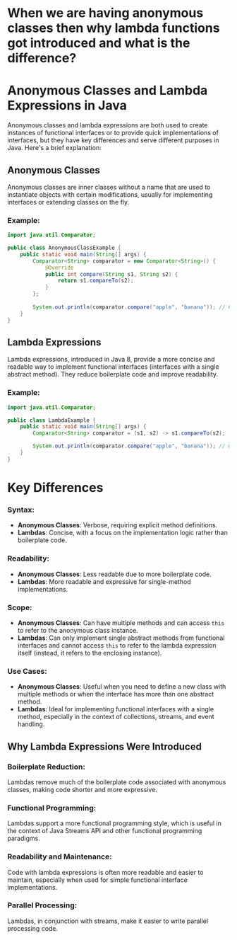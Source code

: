 # When we are having anonymous classes then why lambda functions got introduced and what is the difference?

# Anonymous Classes and Lambda Expressions in Java

Anonymous classes and lambda expressions are both used to create instances of functional interfaces or to provide quick implementations of interfaces, but they have key differences and serve different purposes in Java. Here's a brief explanation:

## Anonymous Classes
Anonymous classes are inner classes without a name that are used to instantiate objects with certain modifications, usually for implementing interfaces or extending classes on the fly.

### Example:
```java
import java.util.Comparator;

public class AnonymousClassExample {
    public static void main(String[] args) {
        Comparator<String> comparator = new Comparator<String>() {
            @Override
            public int compare(String s1, String s2) {
                return s1.compareTo(s2);
            }
        };
        
        System.out.println(comparator.compare("apple", "banana")); // Output: -1
    }
}
```

## Lambda Expressions
Lambda expressions, introduced in Java 8, provide a more concise and readable way to implement functional interfaces (interfaces with a single abstract method). They reduce boilerplate code and improve readability.

### Example:
```java
import java.util.Comparator;

public class LambdaExample {
    public static void main(String[] args) {
        Comparator<String> comparator = (s1, s2) -> s1.compareTo(s2);

        System.out.println(comparator.compare("apple", "banana")); // Output: -1
    }
}
```

# Key Differences

### Syntax:
- **Anonymous Classes**: Verbose, requiring explicit method definitions.
- **Lambdas**: Concise, with a focus on the implementation logic rather than boilerplate code.

### Readability:
- **Anonymous Classes**: Less readable due to more boilerplate code.
- **Lambdas**: More readable and expressive for single-method implementations.

### Scope:
- **Anonymous Classes**: Can have multiple methods and can access `this` to refer to the anonymous class instance.
- **Lambdas**: Can only implement single abstract methods from functional interfaces and cannot access `this` to refer to the lambda expression itself (instead, it refers to the enclosing instance).

### Use Cases:
- **Anonymous Classes**: Useful when you need to define a new class with multiple methods or when the interface has more than one abstract method.
- **Lambdas**: Ideal for implementing functional interfaces with a single method, especially in the context of collections, streams, and event handling.

## Why Lambda Expressions Were Introduced

### Boilerplate Reduction:
Lambdas remove much of the boilerplate code associated with anonymous classes, making code shorter and more expressive.

### Functional Programming:
Lambdas support a more functional programming style, which is useful in the context of Java Streams API and other functional programming paradigms.

### Readability and Maintenance:
Code with lambda expressions is often more readable and easier to maintain, especially when used for simple functional interface implementations.

### Parallel Processing:
Lambdas, in conjunction with streams, make it easier to write parallel processing code.
